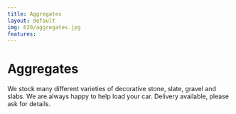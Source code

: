 ```yaml
---
title: Aggregates
layout: default
img: 620/aggregates.jpg
features:
---
```


# Aggregates

We stock many different varieties of decorative stone, slate, gravel and slabs. We are always happy to help load your car. Delivery available, please ask for details.
